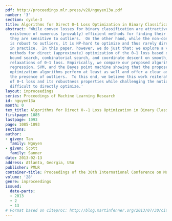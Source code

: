 ```yaml
---
pdf: http://proceedings.mlr.press/v28/nguyen13a.pdf
number: '3'
section: cycle-3
title: Algorithms for Direct 0–1 Loss Optimization in Binary Classification
abstract: 'While convex losses for binary classification are attractive due to the
  existence of numerous (provably) efficient methods for finding their global optima,
  they are sensitive to outliers.  On the other hand, while the non-convex 0–1 loss
  is robust to outliers, it is NP-hard to optimize and thus rarely directly optimized
  in practice.  In this paper, however, we do just that: we explore a variety of practical
  methods for direct (approximate) optimization of the 0–1 loss based on branch and
  bound search, combinatorial search, and coordinate descent on smooth, differentiable
  relaxations of 0–1 loss. Empirically, we compare our proposed algorithms to logistic
  regression, SVM, and the Bayes point machine showing that the proposed 0–1 loss
  optimization algorithms perform at least as well and offer a clear advantage in
  the presence of outliers.  To this end, we believe this work reiterates the importance
  of 0–1 loss and its robustness properties while challenging the notion that it is
  difficult to directly optimize.'
layout: inproceedings
series: Proceedings of Machine Learning Research
id: nguyen13a
month: 0
tex_title: Algorithms for Direct 0--1 Loss Optimization in Binary Classification
firstpage: 1085
lastpage: 1093
page: 1085-1093
sections: 
author:
- given: Tan
  family: Nguyen
- given: Scott
  family: Sanner
date: 2013-02-13
address: Atlanta, Georgia, USA
publisher: PMLR
container-title: Proceedings of the 30th International Conference on Machine Learning
volume: '28'
genre: inproceedings
issued:
  date-parts:
  - 2013
  - 2
  - 13
# Format based on citeproc: http://blog.martinfenner.org/2013/07/30/citeproc-yaml-for-bibliographies/
---
```

